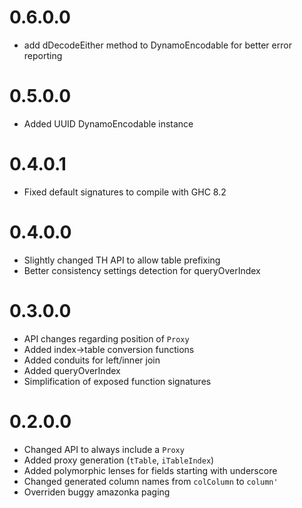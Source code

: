 # 0.6.0.0

- add dDecodeEither method to DynamoEncodable for better error reporting

# 0.5.0.0

- Added UUID DynamoEncodable instance

# 0.4.0.1

- Fixed default signatures to compile with GHC 8.2

# 0.4.0.0

- Slightly changed TH API to allow table prefixing
- Better consistency settings detection for queryOverIndex

# 0.3.0.0

- API changes regarding position of `Proxy`
- Added index->table conversion functions
- Added conduits for left/inner join
- Added queryOverIndex
- Simplification of exposed function signatures

# 0.2.0.0

- Changed API to always include a `Proxy`
- Added proxy generation (`tTable`, `iTableIndex`)
- Added polymorphic lenses for fields starting with underscore
- Changed generated column names from `colColumn` to `column'`
- Overriden buggy amazonka paging
